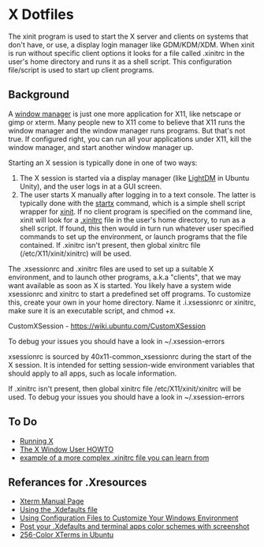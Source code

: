 X Dotfiles
==========
The xinit program is used to start the X server and clients on systems that don't have, or use, a display login manager like GDM/KDM/XDM. When xinit is run without specific client options it looks for a file called .xinitrc in the user's home directory and runs it as a shell script. This configuration file/script is used to start up client programs.

Background
----------
A [window manager][05] is just one more application for X11, like netscape or gimp or xterm.
Many people new to X11 come to believe that X11 runs the window manager and the
window manager runs programs. But that's not true. If configured right, you can
run all your applications under X11, kill the window manager, and start another window manager up.

Starting an X session is typically done in one of two ways:

1. The X session is started via a display manager (like [LightDM][01] in Ubuntu Unity),
and the user logs in at a GUI screen.
2. The user starts X manually after logging in to a text console. The latter is
typically done with the [startx][02] command, which is a simple shell script
wrapper for [xinit][03].  If no client program is specified on the command line,
xinit will look for a [.xinitrc][04] file in the user's home directory, to run as a
shell script. If found, this then would in turn run whatever user specified
commands to set up the environment, or launch programs that the file contained.
If .xinitrc isn't present, then global xinitrc file (/etc/X11/xinit/xinitrc) will be used.

The .xsessionrc and .xinitrc files are used to set up a suitable X environment,
and to launch other programs, a.k.a "clients", that we may want available as
soon as X is started. You likely have a system wide xsessionrc and xinitrc to
start a predefined set off programs. To customize this, create your own in your
home directory. Name it .i.xsessionrc or xinitrc, make sure it is an executable
script, and chmod +x.

CustomXSession - https://wiki.ubuntu.com/CustomXSession

To debug your issues you should have a look in ~/.xsession-errors 

xsessionrc is sourced by 40x11-common_xsessionrc during the start of the X session. It is intended for setting session-wide environment variables that should apply to all apps, such as locale information.

If .xinitrc isn't present, then global xinitrc file /etc/X11/xinit/xinitrc will be used.
To debug your issues you should have a look in ~/.xsession-errors 

To Do
-----
* [Running X](http://www.tldp.org/HOWTO/XWindow-User-HOWTO/runningx.html)
* [The X Window User HOWTO](http://www.tldp.org/HOWTO/XWindow-User-HOWTO/)
* [example of a more complex .xinitrc file you can learn from](http://git.sysphere.org/dotfiles/tree/xinitrc)

Referances for .Xresources
--------------------------
* [Xterm Manual Page](http://www.x.org/archive/X11R6.8.1/doc/xterm.1.html)
* [Using the .Xdefaults file](https://engineering.purdue.edu/ECN/Support/KB/Docs/UsingTheXdefaultsFil)
* [Using Configuration Files to Customize Your Windows Environment](http://h30097.www3.hp.com/docs/base_doc/DOCUMENTATION/V40F_HTML/AQ917BTE/DOCU_012.HTM)
* [Post your .Xdefaults and terminal apps color schemes with screenshot](http://crunchbang.org/forums/viewtopic.php?id=9935)
* [256-Color XTerms in Ubuntu](http://push.cx/2008/256-color-xterms-in-ubuntu)


[01]:https://wiki.ubuntu.com/LightDM
[02]:http://linux.die.net/man/1/startx
[03]:http://www.x.org/archive/X11R6.8.1/doc/xinit.1.html
[04]:http://www.slackbook.org/html/x-window-system-xinitrc.html
[05]:http://en.wikipedia.org/wiki/X_window_manager
